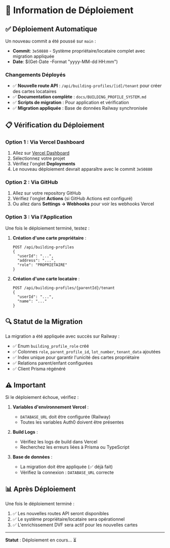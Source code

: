 # 🚀 Information de Déploiement

## ✅ Déploiement Automatique

Un nouveau commit a été poussé sur `main` :
- **Commit**: `3e50880` - Système propriétaire/locataire complet avec migration appliquée
- **Date**: $(Get-Date -Format "yyyy-MM-dd HH:mm")

### Changements Déployés

- ✅ **Nouvelle route API** : `/api/building-profiles/[id]/tenant` pour créer des cartes locataires
- ✅ **Documentation complète** : `docs/BUILDING_PROFILE_SYSTEM.md`
- ✅ **Scripts de migration** : Pour application et vérification
- ✅ **Migration appliquée** : Base de données Railway synchronisée

## 📋 Vérification du Déploiement

### Option 1 : Via Vercel Dashboard

1. Allez sur [Vercel Dashboard](https://vercel.com/dashboard)
2. Sélectionnez votre projet
3. Vérifiez l'onglet **Deployments**
4. Le nouveau déploiement devrait apparaître avec le commit `3e50880`

### Option 2 : Via GitHub

1. Allez sur votre repository GitHub
2. Vérifiez l'onglet **Actions** (si GitHub Actions est configuré)
3. Ou allez dans **Settings → Webhooks** pour voir les webhooks Vercel

### Option 3 : Via l'Application

Une fois le déploiement terminé, testez :

1. **Création d'une carte propriétaire** :
   ```
   POST /api/building-profiles
   {
     "userId": "...",
     "address": "...",
     "role": "PROPRIETAIRE"
   }
   ```

2. **Création d'une carte locataire** :
   ```
   POST /api/building-profiles/{parentId}/tenant
   {
     "userId": "...",
     "name": "..."
   }
   ```

## 🔍 Statut de la Migration

La migration a été appliquée avec succès sur Railway :

- ✅ Enum `building_profile_role` créé
- ✅ Colonnes `role`, `parent_profile_id`, `lot_number`, `tenant_data` ajoutées
- ✅ Index unique pour garantir l'unicité des cartes propriétaire
- ✅ Relations parent/enfant configurées
- ✅ Client Prisma régénéré

## ⚠️ Important

Si le déploiement échoue, vérifiez :

1. **Variables d'environnement Vercel** :
   - `DATABASE_URL` doit être configurée (Railway)
   - Toutes les variables Auth0 doivent être présentes

2. **Build Logs** :
   - Vérifiez les logs de build dans Vercel
   - Recherchez les erreurs liées à Prisma ou TypeScript

3. **Base de données** :
   - La migration doit être appliquée (✅ déjà fait)
   - Vérifiez la connexion : `DATABASE_URL` correcte

## 📊 Après Déploiement

Une fois le déploiement terminé :

1. ✅ Les nouvelles routes API seront disponibles
2. ✅ Le système propriétaire/locataire sera opérationnel
3. ✅ L'enrichissement DVF sera actif pour les nouvelles cartes

---

**Statut** : Déploiement en cours... ⏳

